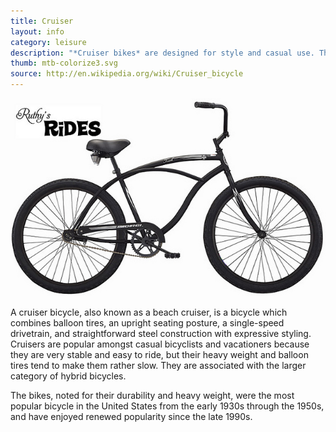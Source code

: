 ```yaml
---
title: Cruiser
layout: info
category: leisure
description: "*Cruiser bikes* are designed for style and casual use. They are slow, but extremely comfortable to ride."
thumb: mtb-colorize3.svg
source: http://en.wikipedia.org/wiki/Cruiser_bicycle
---
```


![Bike photo](img/bikes/cruiser.jpg)

A cruiser bicycle, also known as a beach cruiser, is a bicycle which combines balloon tires, an upright seating posture, a single-speed drivetrain, and straightforward steel construction with expressive styling. Cruisers are popular amongst casual bicyclists and vacationers because they are very stable and easy to ride, but their heavy weight and balloon tires tend to make them rather slow. They are associated with the larger category of hybrid bicycles.

The bikes, noted for their durability and heavy weight, were the most popular bicycle in the United States from the early 1930s through the 1950s, and have enjoyed renewed popularity since the late 1990s.